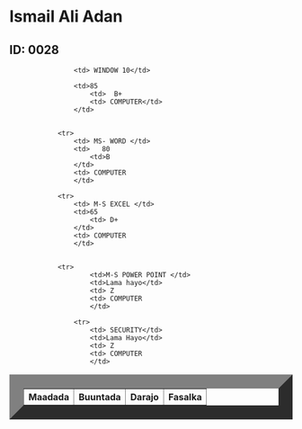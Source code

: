 
<html>
    <title> Natiijo</title>
    <head>
        <link rel="stylesheet" href="table.css"/>
        <body>  
            <h1> Ismail Ali Adan</h1>
            <h2> ID: 0028</h2>
            <table border="25">
                <tr>
                    <th>Maadada </th>
                    <th>Buuntada</th>
                    <th>Darajo</th>
                    <th>Fasalka</th>
                </tr>
                
                    <td> WINDOW 10</td>
                   
                    <td>85
                        <td>  B+
                        <td> COMPUTER</td>
                    </td>
                
            
                <tr>
                    <td> MS- WORD </td>
                    <td>   80
                        <td>B
                    </td>
                    <td> COMPUTER
                    </td>
                
                <tr>   
                    <td> M-S EXCEL </td>
                    <td>65 
                        <td> D+
                    </td>
                    <td> COMPUTER
                    </td>
                
               
                <tr>
                        <td>M-S POWER POINT </td>
                        <td>Lama hayo</td>
                        <td> Z
                        <td> COMPUTER
                        </td>
                    
                    <tr>
                        <td> SECURITY</td>
                        <td>Lama Hayo</td>
                        <td> Z
                        <td> COMPUTER
                        </td>
                   
